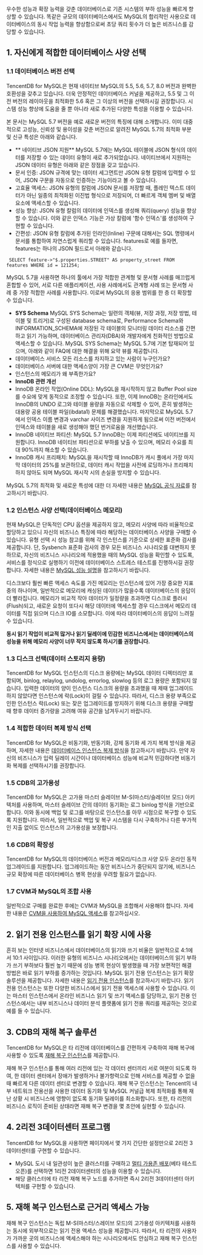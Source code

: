 
우수한 성능과 확장 능력을 갖춘 데이터베이스로 기존 시스템의 부하 성능을 빠르게 향상할 수 있습니다. 똑같은 규모의 데이터베이스에서도 MySQL의 합리적인 사용으로 데이터베이스의 동시 작업 능력을 향상함으로써 초당 쿼리 횟수가 더 높은 비즈니스를 감당할 수 있습니다.

## 1. 자신에게 적합한 데이터베이스 사양 선택
### 1.1 데이터베이스 버전 선택
TencentDB for MySQL은 현재 네이티브 MySQL의 5.5, 5.6, 5.7, 8.0 버전과 완벽한 호환성을 갖추고 있습니다. 더욱 안정적인 데이터베이스 커널을 제공하고, 5.5 및 그 이전 버전의 레이아웃을 최적화한 5.6 혹은 그 이상의 버전을 선택하시길 권장합니다. 시스템 성능 향상에 도움을 줄 뿐 아니라 새로 추가된 다양한 특성을 이용할 수 있습니다.

본 문서는 MySQL 5.7 버전을 예로 새로운 버전의 특징에 대해 소개합니다. 이미 대중적으로 고성능, 신뢰성 및 용이성을 갖춘 버전으로 알려진 MySQL 5.7의 최적화 부분 및 신규 특성은 아래와 같습니다.

- ** 네이티브 JSON 지원**
MySQL 5.7에는 MySQL 테이블에 JSON 형식의 데이터를 저장할 수 있는 데이터 유형이 새로 추가되었습니다. 네이티브에서 지원하는 JSON 데이터 유형은 아래와 같은 장점을 갖고 있습니다.
 - 문서 인증: JSON 규격에 맞는 데이터 세그먼트만 JSON 유형 칼럼에 입력할 수 있어, JSON 구문을 자동으로 인증하는 기능이라고 볼 수 있습니다.
 - 고효율 액세스: JSON 유형의 칼럼에 JSON 문서를 저장할 때, 플레인 텍스트 데이터가 아닌 일종의 최적화된 이진법 형식으로 저장되어, 더 빠르게 객체 멤버 및 배열 요소에 액세스할 수 있습니다.
 - 성능 향상: JSON 유형 칼럼의 데이터에 인덱스를 생성해 쿼리(query) 성능을 향상할 수 있습니다. 이와 같은 인덱스 기능은 가상 칼럼에 '함수 인덱스'를 생성하여 구현할 수 있습니다.
 - 간편성: JSON 유형 칼럼에 추가된 인라인(Inline) 구문에 대해서는 SQL 명령에서 문서를 통합하여 자연스럽게 쿼리할 수 있습니다. features로 예를 들자면, features는 하나의 JSON 필드로서 아래와 같습니다.
```
 SELECT feature->"$.properties.STREET" AS property_street FROM features WHERE id = 121254;
```
MySQL 5.7을 사용하면 하나의 툴에서 가장 적합한 관계형 및 문서형 사례를 매끄럽게 혼합할 수 있어, 서로 다른 애플리케이션, 사용 사례에서도 관계형 사례 또는 문서형 사례 중 가장 적합한 사례를 사용합니다. 이로써 MySQL의 응용 범위를 한 층 더 확장할 수 있습니다.
- **SYS Schema**
MySQL SYS Schema는 일련의 객체(뷰, 저장 과정, 저장 방법, 테이블 및 트리거)로 구성된 database schema로, Performance Schema와 INFORMATION_SCHEMA에 저장된 각 테이블의 모니터링 데이터 리소스를 간편하고 읽기 가능하며, 데이터베이스 관리자(DBA)와 개발자에게 친화적인 방법으로 액세스할 수 있습니다.
MySQL SYS Schema는 MySQL 5.7에 기본 탑재되어 있으며, 아래와 같이 FAQ에 대한 해결을 위해 요약 뷰를 제공합니다.
 - 데이터베이스 서비스 모든 리소스를 차지하고 있는 사람이 누구인가요?
 - 데이터베이스 서버에 대한 액세스양이 가장 큰 CVM은 무엇인가요?
 - 인스턴스의 메모리가 왜 부족한가요?
- **InnoDB 관련 개선**
 - InnoDB 온라인 작업(Online DDL): MySQL을 재시작하지 않고 Buffer Pool size를 수요에 맞게 동적으로 조정할 수 있습니다. 또한, 이제 InnoDB는 온라인에서도 InnoDB의 UNDO 로그와 테이블 용량을 자동으로 삭제할 수 있어, 흔히 발생하는 대용량 공용 테이블 파일(ibdata1) 문제를 해결했습니다. 마지막으로 MySQL 5.7에서 인덱스 이름 변경과 varchar 사이즈 변경을 지원하게 됨으로써 이전 버전에서 인덱스와 테이블을 새로 생성해야 했던 번거로움을 개선했습니다.
 - InnoDB 네이티브 파티션: MySQL 5.7 InnoDB는 이제 파티션에도 네이티브를 지원합니다. InnoDB 네이티브 파티션으로 부하를 낮출 수 있으며, 메모리 수요를 최대 90%까지 해소할 수 있습니다.
 - InnoDB 캐시 프리패치: MySQL을 재시작할 때 InnoDB가 캐시 풀에서 가장 마지막 데이터의 25%를 보관하므로, 데이터 캐시 작업을 사전에 로딩하거나 프리패치하지 않아도 되며 MySQL 재시작 시의 손실을 방지할 수 있습니다.

MySQL 5.7의 최적화 및 새로운 특성에 대한 더 자세한 내용은 [MySQL 공식 자료](https://dev.mysql.com/doc/refman/5.7/en/mysql-nutshell.html)를 참고하시기 바랍니다.

### 1.2 인스턴스 사양 선택(데이터베이스 메모리)
현재 MySQL은 단독적인 CPU 옵션을 제공하지 않고, 메모리 사양에 따라 비율적으로 할당하고 있으니 자신의 비즈니스 특징에 따라 해당하는 데이터베이스 사양을 구매할 수 있습니다. 유형 선택 시 성능 참고를 위해 각 인스턴스를 기준으로 상세한 표준화 검사를 제공합니다.
단, Sysbench 표준화 검사의 경우 모든 비즈니스 시나리오를 대변하지 못하므로, 자신의 비즈니스 시나리오에 적용했을 때의 MySQL 성능을 확인할 수 있도록, 서비스를 정식으로 실행하기 이전에 데이터베이스 스트레스 테스트를 진행하시길 권장합니다. 자세한 내용은 [ MySQL 성능 설명](https://intl.cloud.tencent.com/document/product/236/8842)을 참고하시기 바랍니다.

디스크보다 훨씬 빠른 액세스 속도를 가진 메모리는 인스턴스에 있어 가장 중요한 지표 중의 하나이며, 일반적으로 메모리에 캐싱된 데이터가 많을수록 데이터베이스의 응답이 더 빨라집니다. 메모리가 비교적 작아 데이터가 일정량을 초과하면 디스크로 플러시(Flush)되고, 새로운 요청이 또다시 해당 데이터에 액세스할 경우 디스크에서 메모리 데이터를 직접 읽으며 디스크 IO를 소모합니다. 이에 따라 데이터베이스의 응답이 느려질 수 있습니다.

**동시 읽기 작업이 비교적 많거나 읽기 딜레이에 민감한 비즈니스에서는 데이터베이스의 성능을 위해 메모리 사양이 너무 작지 않도록 하시기를 권장합니다.**

### 1.3 디스크 선택(데이터 스토리지 용량)
TencentDB for MySQL 인스턴스의 디스크 용량에는 MySQL 데이터 디렉터리만 포함되며, binlog, relaylog, undolog, errorlog, slowlog 등의 로그 용량은 포함되지 않습니다. 입력한 데이터의 양이 인스턴스 디스크의 용량을 초과했을 때 제때 업그레이드하지 않았다면 인스턴스에 락(Lock)이 걸릴 수 있습니다. 따라서, 디스크 용량 부족으로 인한 인스턴스 락(Lock) 또는 잦은 업그레이드를 방지하기 위해 디스크 용량을 구매할 때 향후 데이터 증가량을 고려해 여유 공간을 남겨두시기 바랍니다.

### 1.4 적합한 데이터 복제 방식 선택
TencentDB for MySQL은 비동기화, 반동기화, 강제 동기화 세 가지 복제 방식을 제공하며, 자세한 내용은 [데이터베이스 인스턴스 복제 방식](https://intl.cloud.tencent.com/document/product/236/7913)을 참고하시기 바랍니다. 만약 자신의 비즈니스가 입력 딜레이 시간이나 데이터베이스 성능에 비교적 민감하다면 비동기화 복제를 선택하시기를 권장합니다.

### 1.5 CDB의 고가용성
TencentDB for MySQL은 고가용 마스터 슬레이브 M-S(마스터/슬레이브 모드) 아키텍처를 사용하며, 마스터 슬레이브 간의 데이터 동기화는 로그 binlog 방식을 기반으로 합니다. 이와 동시에 백업 및 로그를 바탕으로 인스턴스를 아무 시점으로 복구할 수 있도록 지원합니다. 따라서, 일반적으로 백업 및 복구 시스템을 다시 구축하거나 다른 부가적인 지출 없이도 인스턴스의 고가용성을 보장합니다.

### 1.6 CDB의 확장성
TencentDB for MySQL의 데이터베이스 버전과 메모리/디스크 사양 모두 온라인 동적 업그레이드를 지원합니다. 업그레이드하는 동안 비즈니스가 중단되지 않기에, 비즈니스 규모 확장에 따른 데이터베이스 병목 현상을 우려할 필요가 없습니다.

### 1.7 CVM과 MySQL의 조합 사용
일반적으로 구매를 완료한 후에는 CVM과 MySQL을 조합해서 사용해야 합니다. 자세한 내용은 [CVM을 사용하여 MySQL 액세스](https://intl.cloud.tencent.com/document/product/236/37788)를 참고하십시오.

## 2. 읽기 전용 인스턴스를 읽기 확장 시에 사용
흔히 보는 인터넷 비즈니스에서 데이터베이스의 읽기와 쓰기 비율은 일반적으로 4:1에서 10:1 사이입니다. 이러한 유형의 비즈니스 시나리오에서는 데이터베이스의 읽기 부하가 쓰기 부하보다 훨씬 높기 때문에 성능 병목 현상이 발생했을 때 가장 보편적인 해결 방법은 바로 읽기 부하를 증가하는 것입니다.
MySQL 읽기 전용 인스턴스는 읽기 확장 솔루션을 제공합니다. 자세한 내용은 [읽기 전용 인스턴스](http://intl.cloud.tencent.com/document/product/236/7270)를 참고하시기 바랍니다.
읽기 전용 인스턴스는 또한 다양한 비즈니스에서 읽기 전용 액세스에 사용할 수 있습니다. 이는 마스터 인스턴스에서 온라인 비즈니스 읽기 및 쓰기 액세스를 담당하고, 읽기 전용 인스턴스에서는 내부 비즈니스나 데이터 분석 플랫폼에 읽기 전용 쿼리를 제공하는 것으로 예를 들 수 있습니다.

## 3. CDB의 재해 복구 솔루션
TencentDB for MySQL은 타 리전에 데이터베이스를 간편하게 구축하여 재해 복구에 사용할 수 있도록 [재해 복구 인스턴스](https://intl.cloud.tencent.com/document/product/236/7272)를 제공합니다.

재해 복구 인스턴스를 통해 여러 리전에 있는 각 데이터 센터끼리 서로 여분이 되도록 하여, 한 데이터 센터에서 장애가 발생하거나 불가항력으로 인해 서비스를 제공할 수 없을 때 빠르게 다른 데이터 센터로 변경할 수 있습니다. 재해 복구 인스턴스는 Tencent의 내부 네트워크 전용선을 사용한 데이터 동기화 및 MySQL 커널급 복제 최적화를 통해 재난 상황 시 비즈니스에 영향이 없도록 동기화 딜레이를 최소화합니다. 또한, 타 리전의 비즈니스 로직이 준비된 상태라면 재해 복구 변경을 몇 초안에 실현할 수 있습니다.

## 4. 2리전 3데이터센터 프로그램
TencentDB for MySQL을 사용하면 페이지에서 몇 가지 간단한 설정만으로 2리전 3데이터센터를 구현할 수 있습니다.
- MySQL 도시 내 일관성이 높은 클러스터를 구매하고 [멀티 가용존 배포](https://intl.cloud.tencent.com/document/product/236/8459)(베타 테스트 오픈)를 선택하면 1리전 2데이터센터의 성능을 이용할 수 있습니다.
- 해당 클러스터에 타 리전 재해 복구 노드를 추가하면 즉시 2리전 3데이터센터 아키텍처를 구현할 수 있습니다.

## 5. 재해 복구 인스턴스로 근거리 액세스 가능
재해 복구 인스턴스는 독립 M-S(마스터/스레이브 모드)의 고가용성 아키텍처를 사용하는 동시에 외부적으로는 읽기 전용 액세스 성능을 제공합니다. 따라서, 타 리전의 사용자가 가까운 곳의 비즈니스에 액세스해야 하는 시나리오에서도 안심하고 재해 복구 인스턴스를 사용할 수 있습니다.
